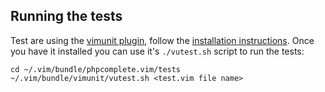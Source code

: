 ## Running the tests
Test are using the [vimunit plugin](https://github.com/dsummersl/vimunit), follow the [installation instructions](https://github.com/dsummersl/vimunit/blob/master/doc/vim_unit.txt).
Once you have it installed you can use it's `./vutest.sh` script to run the tests:

    cd ~/.vim/bundle/phpcomplete.vim/tests
    ~/.vim/bundle/vimunit/vutest.sh <test.vim file name>
    
